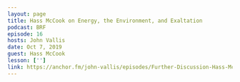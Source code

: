 ```yaml
---
layout: page
title: Hass McCook on Energy, the Environment, and Exaltation
podcast: BRF
episode: 16
hosts: John Vallis
date: Oct 7, 2019
guest: Hass McCook
lesson: ['']
link: https://anchor.fm/john-vallis/episodes/Further-Discussion-Hass-McCook-e6d4ln
---
```

